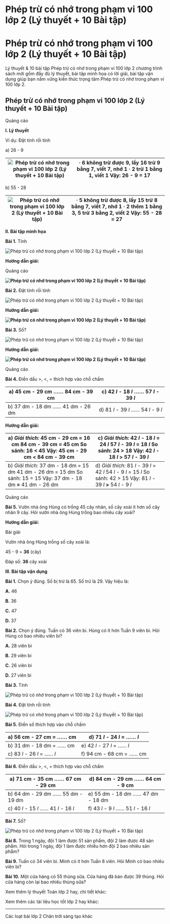 # Phép trừ có nhớ trong phạm vi 100 lớp 2 (Lý thuyết + 10 Bài tập)

# Phép trừ có nhớ trong phạm vi 100 lớp 2 (Lý thuyết + 10 Bài tập)

Lý thuyết & 10 bài tập Phép trừ có nhớ trong phạm vi 100 lớp 2 chương trình sách mới gồm đầy đủ lý thuyết, bài tập minh họa có lời giải, bài tập vận dụng giúp bạn nắm vững kiến thức trọng tâm Phép trừ có nhớ trong phạm vi 100 lớp 2.

## Phép trừ có nhớ trong phạm vi 100 lớp 2 (Lý thuyết + 10 Bài tập)

Quảng cáo

**I. Lý thuyết**

Ví dụ: Đặt tính rồi tính

a) 26 - 9 

![Phép trừ có nhớ trong phạm vi 100 lớp 2 \(Lý thuyết + 10 Bài tập\)](https://vietjack.com/toan-2-chan-troi/images/ly-thuyet-phep-tru-co-nho-trong-pham-vi-100-234943.PNG) |  · 6 không trừ được 9, lấy 16 trừ 9 bằng 7, viết 7, **nhớ 1** · 2 **trừ 1** bằng 1, viết 1 Vậy: 26 - 9 = **17**  
---|---  
  
b) 55 - 28

![Phép trừ có nhớ trong phạm vi 100 lớp 2 \(Lý thuyết + 10 Bài tập\)](https://vietjack.com/toan-2-chan-troi/images/ly-thuyet-phep-tru-co-nho-trong-pham-vi-100-234944.PNG) |  · 5 không trừ được 8, lấy 15 trừ 8 bằng 7, viết 7, nhớ 1 · 2 thêm 1 bằng 3, 5 trừ 3 bằng 2, viết 2 Vậy: 55 - 28 = **27**  
---|---  
  
**II. Bài tập minh họa**

**Bài 1.** Tính

![Phép trừ có nhớ trong phạm vi 100 lớp 2 \(Lý thuyết + 10 Bài tập\)](https://vietjack.com/toan-2-chan-troi/images/ly-thuyet-phep-tru-co-nho-trong-pham-vi-100-234945.PNG)

**Hướng dẫn giải:**

Quảng cáo

**![Phép trừ có nhớ trong phạm vi 100 lớp 2 \(Lý thuyết + 10 Bài tập\)](https://vietjack.com/toan-2-chan-troi/images/ly-thuyet-phep-tru-co-nho-trong-pham-vi-100-234946.PNG)**

**Bài 2.** Đặt tính rồi tính

![Phép trừ có nhớ trong phạm vi 100 lớp 2 \(Lý thuyết + 10 Bài tập\)](https://vietjack.com/toan-2-chan-troi/images/ly-thuyet-phep-tru-co-nho-trong-pham-vi-100-234947.PNG)

**Hướng dẫn giải:**

**![Phép trừ có nhớ trong phạm vi 100 lớp 2 \(Lý thuyết + 10 Bài tập\)](https://vietjack.com/toan-2-chan-troi/images/ly-thuyet-phep-tru-co-nho-trong-pham-vi-100-234948.PNG)**

**Bài 3.** Số?

![Phép trừ có nhớ trong phạm vi 100 lớp 2 \(Lý thuyết + 10 Bài tập\)](https://vietjack.com/toan-2-chan-troi/images/ly-thuyet-phep-tru-co-nho-trong-pham-vi-100-234949.PNG)

**Hướng dẫn giải:**

**![Phép trừ có nhớ trong phạm vi 100 lớp 2 \(Lý thuyết + 10 Bài tập\)](https://vietjack.com/toan-2-chan-troi/images/ly-thuyet-phep-tru-co-nho-trong-pham-vi-100-234950.PNG)**

Quảng cáo

**Bài 4.** Điền dấu >, <, = thích hợp vào chỗ chấm

a) 45 cm - 29 cm …… 84 cm - 39 cm | c) 42 _l_ \- 18 _l_ …… 57 _l_ \- 39 _l_  
---|---  
b) 37 dm - 18 dm …… 41 dm - 26 dm | d) 81 _l_ \- 39 _l_ …… 54 _l_ \- 9 _l_  
  
**Hướng dẫn giải:**

a)  _Giải thích:_ 45 cm - 29 cm = 16 cm 84 cm - 39 cm = 45 cm So sánh: 16 < 45 Vậy: 45 cm - 29 cm < 84 cm - 39 cm |  c)  _Giải thích:_ 42 _l_ \- 18 _l_ = 24 _l_ 57 _l_ \- 39 _l_ = 18 _l_ So sánh: 24 > 18 Vậy: 42 _l_ \- 18 _l_ **>** 57 _l_ \- 39 _l_  
---|---  
b)  _Giải thích:_ 37 dm - 18 dm = 15 dm 41 dm - 26 dm = 15 dm So sánh: 15 = 15 Vậy: 37 dm - 18 dm **=** 41 dm - 26 dm |  d)  _Giải thích:_ 81 _l_ \- 39 _l_ = 42 _l_ 54 _l_ \- 9 _l_ = 15 _l_ So sánh: 42 > 15  Vậy: 81 _l_ \- 39 _l_ **>** 54 _l_ \- 9 _l_  
  
Quảng cáo

**Bài 5.** Vườn nhà ông Hùng có trồng 45 cây nhãn, số cây xoài ít hơn số cây nhãn 9 cây. Hỏi vườn nhà ông Hùng trồng bao nhiêu cây xoài?

**Hướng dẫn giải:**

Bài giải

Vườn nhà ông Hùng trồng số cây xoài là:

45 - 9 = **36** (cây)

Đáp số: **36** cây xoài

**III. Bài tập vận dụng**

**Bài 1.** Chọn ý đúng. Số bị trừ là 65. Số trừ là 29. Vậy hiệu là: 

**A.** 46

**B.** 36

**C.** 47

**D.** 37

**Bài 2.** Chọn ý đúng. Tuấn có 36 viên bi. Hùng có ít hơn Tuấn 9 viên bi. Hỏi Hùng có bao nhiêu viên bi?

**A.** 28 viên bi

**B.** 29 viên bi

**C.** 26 viên bi

**D.** 27 viên bi

**Bài 3.** Tính

![Phép trừ có nhớ trong phạm vi 100 lớp 2 \(Lý thuyết + 10 Bài tập\)](https://vietjack.com/toan-2-chan-troi/images/ly-thuyet-phep-tru-co-nho-trong-pham-vi-100-234951.PNG)

**Bài 4.** Đặt tính rồi tính

![Phép trừ có nhớ trong phạm vi 100 lớp 2 \(Lý thuyết + 10 Bài tập\)](https://vietjack.com/toan-2-chan-troi/images/ly-thuyet-phep-tru-co-nho-trong-pham-vi-100-234952.PNG)

**Bài 5.** Điền số thích hợp vào chỗ chấm

a) 56 cm - 27 cm = …… cm | d) 71 _l_ \- 24 _l_ = …… _l_  
---|---  
b) 31 dm - 18 dm = …… cm | e) 42 _l_ \- 27 _l_ = …… _l_  
c) 83 _l_ \- 26 _l_ = …… _l_ | f) 94 cm - 68 cm = …… cm  
  
**Bài 6.** Điền dấu >, <, = thích hợp vào chỗ chấm

a) 71 cm - 35 cm …… 67 cm - 29 cm | d) 84 cm - 29 cm …… 64 cm - 9 cm  
---|---  
b) 64 dm - 29 dm …… 55 dm - 19 dm | e) 55 dm - 18 dm …… 47 dm - 18 dm  
c) 40 _l_ \- 15 _l_ …… 41 _l_ \- 16 _l_ | f) 43 _l_ \- 9 _l_ …… 51 _l_ \- 16 _l_  
  
**Bài 7.** Số?

![Phép trừ có nhớ trong phạm vi 100 lớp 2 \(Lý thuyết + 10 Bài tập\)](https://vietjack.com/toan-2-chan-troi/images/ly-thuyet-phep-tru-co-nho-trong-pham-vi-100-234953.PNG)

**Bài 8.** Trong 1 ngày, đội 1 làm được 51 sản phẩm, đội 2 làm được 48 sản phẩm. Hỏi trong 1 ngày, đội 1 làm được nhiều hơn đội 2 bao nhiêu sản phẩm?

**Bài 9.** Tuấn có 34 viên bi. Minh có ít hơn Tuấn 8 viên. Hỏi Minh có bao nhiêu viên bi?

**Bài 10.** Một cửa hàng có 55 thùng sữa. Cửa hàng đã bán được 39 thùng. Hỏi cửa hàng còn lại bao nhiêu thùng sữa?

Xem thêm lý thuyết Toán lớp 2 hay, chi tiết khác:

Xem thêm các tài liệu học tốt lớp 2 hay khác:

* * *

Các loạt bài lớp 2 Chân trời sáng tạo khác
